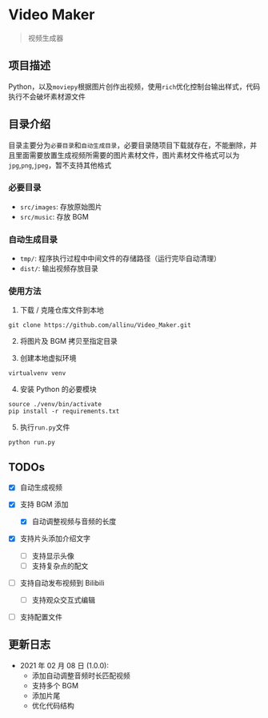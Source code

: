# Video Maker

> 视频生成器

## 项目描述

Python，以及`moviepy`根据图片创作出视频，使用`rich`优化控制台输出样式，代码执行不会破坏素材源文件

## 目录介绍

目录主要分为`必要目录`和`自动生成目录`，必要目录随项目下载就存在，不能删除，并且里面需要放置生成视频所需要的图片素材文件，图片素材文件格式可以为`jpg`,`png`,`jpeg`，暂不支持其他格式


### 必要目录

- `src/images`: 存放原始图片
- `src/music`: 存放 BGM

### 自动生成目录

- `tmp/`: 程序执行过程中中间文件的存储路径（运行完毕自动清理）
- `dist/`: 输出视频存放目录


### 使用方法

1. 下载 / 克隆仓库文件到本地

```shell
git clone https://github.com/allinu/Video_Maker.git
```

2. 将图片及 BGM 拷贝至指定目录

3. 创建本地虚拟环境

```shell
virtualvenv venv
```
4. 安装 Python 的必要模块

```shell
source ./venv/bin/activate
pip install -r requirements.txt
```
5. 执行`run.py`文件

```shell
python run.py
```


## TODOs

- [X] 自动生成视频
- [X] 支持 BGM 添加
    - [X] 自动调整视频与音频的长度
- [X] 支持片头添加介绍文字
    - [ ] 支持显示头像
    - [ ] 支持复杂点的配文
- [ ] 支持自动发布视频到 Bilibili
    - [ ] 支持观众交互式编辑
- [ ] 支持配置文件


## 更新日志

- 2021 年 02 月 08 日 (1.0.0):
    - 添加自动调整音频时长匹配视频
    - 支持多个 BGM
    - 添加片尾
    - 优化代码结构

